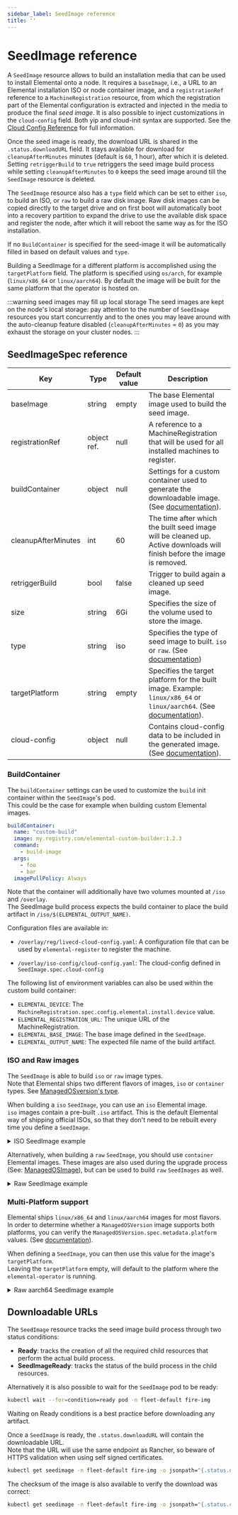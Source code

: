 ```yaml
---
sidebar_label: SeedImage reference
title: ''
---
```


<head>
  <link rel="canonical" href="https://elemental.docs.rancher.com/seedimage-reference"/>
</head>

# SeedImage reference

A `SeedImage` resource allows to build an installation media that can be used to install Elemental onto a node.
It requires a `baseImage`, i.e., a URL to an Elemental installation ISO or node container image, and a `registrationRef` reference to a `MachineRegistration` resource, from which the registration part of the Elemental configuration is extracted and injected in the media to produce the final *seed image*.
It is also possible to inject customizations in the `cloud-config` field. Both yip and cloud-init syntax are supported. See the [Cloud Config Reference](cloud-config-reference.md) for full information.

Once the seed image is ready, the download URL is shared in the `.status.downloadURL` field.
It stays available for download for `cleanupAfterMinutes` minutes (default is `60`, 1 hour), after which it is deleted.
Setting `retriggerBuild` to `true` retriggers the seed image build process while setting `cleanupAfterMinutes` to `0` keeps the seed image around till the `SeedImage` resource is deleted.

The `SeedImage` resource also has a `type` field which can be set to either `iso`, to build an ISO, or `raw` to build a raw disk image. Raw disk images can be copied directly to the target drive and on first boot will automatically boot into a recovery partition to expand the drive to use the available disk space and register the node, after which it will reboot the same way as for the ISO installation.

If no `BuildContainer` is specified for the seed-image it will be automatically filled in based on default values and `type`.

Building a SeedImage for a different platform is accomplished using the `targetPlatform` field. The platform is specified using `os/arch`, for example (`linux/x86_64` or `linux/aarch64`). By default the image will be built for the same platform that the operator is hosted on.

:::warning seed images may fill up local storage
The seed images are kept on the node's local storage: pay attention to the number of `SeedImage` resources you start concurrently and to the ones you may leave around with the auto-cleanup feature disabled (`cleanupAfterMinutes` = `0`) as you may exhaust the storage on your cluster nodes.
:::

## SeedImageSpec reference

| Key                 | Type        | Default value | Description                                                                                                                                    |
|---------------------|-------------|---------------|------------------------------------------------------------------------------------------------------------------------------------------------|
| baseImage           | string      | empty         | The base Elemental image used to build the seed image.                                                                                         |
| registrationRef     | object ref. | null          | A reference to a MachineRegistration that will be used for all installed machines to register.                                                 |
| buildContainer      | object      | null          | Settings for a custom container used to generate the downloadable image. (See [documentation](#buildcontainer)).                               |
| cleanupAfterMinutes | int         | 60            | The time after which the built seed image will be cleaned up. Active downloads will finish before the image is removed.                        |
| retriggerBuild      | bool        | false         | Trigger to build again a cleaned up seed image.                                                                                                |
| size                | string      | 6Gi           | Specifies the size of the volume used to store the image.                                                                                      |
| type                | string      | iso           | Specifies the type of seed image to built. `iso` or `raw`. (See [documentation](#iso-and-raw-images))                                          |
| targetPlatform      | string      | empty         | Specifies the target platform for the built image. Example: `linux/x86_64` or `linux/aarch64`. (See [documentation](#multi-platform-support)). |
| cloud-config        | object      | null          | Contains cloud-config data to be included in the generated image. (See [documentation](./cloud-config-reference.md)).                          |

### BuildContainer

The `buildContainer` settings can be used to customize the `build` init container within the `SeedImage`'s pod.  
This could be the case for example when building custom Elemental images.  

```yaml
buildContainer:
  name: "custom-build"
  image: my.registry.com/elemental-custom-builder:1.2.3
  command:
    - build-image
  args:
    - foo
    - bar
  imagePullPolicy: Always
```

Note that the container will additionally have two volumes mounted at `/iso` and `/overlay`.  
The SeedImage build process expects the build container to place the build artifact in `/iso/$(ELEMENTAL_OUTPUT_NAME)`.  

Configuration files are available in:

- `/overlay/reg/livecd-cloud-config.yaml`: A configuration file that can be used by `elemental-register` to register the machine.

- `/overlay/iso-config/cloud-config.yaml`: The cloud-config defined in `SeedImage.spec.cloud-config`

The following list of environment variables can also be used within the custom build container:

- `ELEMENTAL_DEVICE`: The `MachineRegistration.spec.config.elemental.install.device` value.
- `ELEMENTAL_REGISTRATION_URL`: The unique URL of the MachineRegistration.
- `ELEMENTAL_BASE_IMAGE`: The base image defined in the `SeedImage`.
- `ELEMENTAL_OUTPUT_NAME`: The expected file name of the build artifact.

### ISO and Raw images

The `SeedImage` is able to build `iso` or `raw` image types.  
Note that Elemental ships two different flavors of images, `iso` or `container` types. See [ManagedOSversion's type](./managedosversion-reference.md#managedosversionspec-reference).

When building a `iso` `SeedImage`, you can use an `iso` Elemental image.  
`iso` images contain a pre-built `.iso` artifact. This is the default Elemental way of shipping official ISOs, so that they don't need to be rebuilt every time you define a `SeedImage`.

<details>
  <summary>ISO SeedImage example</summary>

  ```yaml showLineNumbers
  apiVersion: elemental.cattle.io/v1beta1
  kind: SeedImage
  metadata:
    name: fire-iso
    namespace: fleet-default
  spec:
    type: iso
    baseImage: registry.suse.com/suse/sl-micro/6.0/baremetal-iso-image:2.1.1-3.36
    registrationRef:
      apiVersion: elemental.cattle.io/v1beta1
      kind: MachineRegistration
      name: fire-nodes
      namespace: fleet-default
  ```

</details>

Alternatively, when building a `raw` `SeedImage`, you should use `container` Elemental images. These images are also used during the upgrade process (See: [ManagedOSImage](./managedosimage-reference.md)), but can be used to build `raw` `SeedImages` as well.  

<details>
  <summary>Raw SeedImage example</summary>

  ```yaml showLineNumbers
  apiVersion: elemental.cattle.io/v1beta1
  kind: SeedImage
  metadata:
    name: fire-raw
    namespace: fleet-default
  spec:
    type: raw
    baseImage: registry.suse.com/suse/sl-micro/6.0/baremetal-os-container:2.1.1-3.29
    registrationRef:
      apiVersion: elemental.cattle.io/v1beta1
      kind: MachineRegistration
      name: fire-nodes
      namespace: fleet-default
  ```

</details>

### Multi-Platform support

Elemental ships `linux/x86_64` and `linux/aarch64` images for most flavors.  
In order to determine whether a `ManagedOSVersion` image supports both platforms, you can verify the `ManagedOSVersion.spec.metadata.platform` values. (See [documentation](./managedosversion-reference.md#metadata)).

When defining a `SeedImage`, you can then use this value for the image's `targetPlatform`.  
Leaving the `targetPlatform` empty, will default to the platform where the `elemental-operator` is running.  

<details>
  <summary>Raw aarch64 SeedImage example</summary>

  ```yaml showLineNumbers
  apiVersion: elemental.cattle.io/v1beta1
  kind: SeedImage
  metadata:
    name: fire-raw-aarch64
    namespace: fleet-default
  spec:
    targetPlatform: linux/aarch64
    type: raw
    baseImage: registry.suse.com/suse/sl-micro/6.0/baremetal-os-container:2.1.1-3.29
    registrationRef:
      apiVersion: elemental.cattle.io/v1beta1
      kind: MachineRegistration
      name: fire-nodes
      namespace: fleet-default
  ```

</details>

## Downloadable URLs

The `SeedImage` resource tracks the seed image build process through two status conditions:

- **Ready**: tracks the creation of all the required child resources that perform the actual build process.
- **SeedImageReady**: tracks the status of the build process in the child resources.

Alternatively it is also possible to wait for the `SeedImage` pod to be ready:

```bash
kubectl wait --for=condition=ready pod -n fleet-default fire-img
```

Waiting on Ready conditions is a best practice before downloading any artifact.

Once a `SeedImage` is ready, the `.status.downloadURL` will contain the downloadable URL.  
Note that the URL will use the same endpoint as Rancher, so beware of HTTPS validation when using self signed certificates.  

```bash
kubectl get seedimage -n fleet-default fire-img -o jsonpath="{.status.downloadURL}"
```

The checksum of the image is also available to verify the download was correct:

```bash
kubectl get seedimage -n fleet-default fire-img -o jsonpath="{.status.checksumURL}"
```
